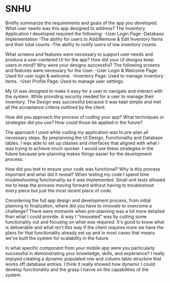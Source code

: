 # SNHU


Briefly summarize the requirements and goals of the app you developed. What user needs was this app designed to address?
The Inventory Application I developed required the following:
  -User Login Page
  -Database Implementation
  -The ability for users to Add/Remove & Edit Inventory Items and their total counts
  -The ability to notify users of low inventory counts.
    
What screens and features were necessary to support user needs and produce a user-centered UI for the app? How did your UI designs keep users in mind? Why were your designs successful?
The following screens and features were necessary for the User:
  -User Login & Welcome Page: Used for user login & welcome.
  -Inventory Page: Used to manage inventory items.
  -User Profile Page: Used to manage user settings.

My UI was designed to make it easy for a user to navigate and interact with the system. While providing security needed for a user to manage their inventory. The Design was successful because it was kept simple and met all the acceptance criteria outlined by the client.
    
How did you approach the process of coding your app? What techniques or strategies did you use? How could those be applied in the future?

The approach I used while coding my application was to pre-plan all necessary steps. By preplanning the UI Design, Functionality and Database tables. I was able to set up classes and interfaces that aligned with what I was trying to achieve much quicker. I would use these strategies in the future because pre-planning makes things easier for the development process.
    
How did you test to ensure your code was functional? Why is this process important and what did it reveal?
When testing my code I spend time troubleshooting functionality as it was implemented. Small unit tests allowed me to keep the process moving forward without having to troubleshoot every piece but just the most recent piece of code.

Considering the full app design and development process, from initial planning to finalization, where did you have to innovate to overcome a challenge?
There were moments when pre-planning was a lot more detailed than what I could provide. A way I "innovated" was by cutting some functionality out and focusing on what was required. It's good to know what is deliverable and what isn't this way if the client requires more we have the plans for that functionality already set up and in most cases that means we've built the system for scalability in the future.
    
In what specific component from your mobile app were you particularly successful in demonstrating your knowledge, skills, and experience?
I really enjoyed creating a dynamic populated row and column table structure that works off database entries. I think it really showed how dynamic I could develop functionality and the grasp I havve on the capabilities of the system.
